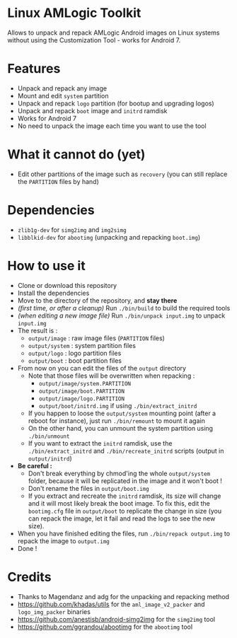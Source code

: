 # Linux AMLogic Toolkit

Allows to unpack and repack AMLogic Android images on Linux systems without using the Customization Tool - works for Android 7.

# Features
* Unpack and repack any image
* Mount and edit `system` partition
* Unpack and repack `logo` partition (for bootup and upgrading logos)
* Unpack and repack `boot` image and `initrd` ramdisk
* Works for Android 7
* No need to unpack the image each time you want to use the tool

# What it cannot do (yet)
* Edit other partitions of the image such as `recovery` (you can still replace the `PARTITION` files by hand)

# Dependencies
* `zlib1g-dev` for `simg2img` and `img2simg`
* `libblkid-dev` for `abootimg` (unpacking and repacking `boot.img`)

# How to use it
* Clone or download this repository
* Install the dependencies
* Move to the directory of the repository, and **stay there**
* *(first time, or after a cleanup)* Run `./bin/build` to build the required tools
* *(when editing a new image file)* Run `./bin/unpack input.img` to unpack `input.img`
* The result is :
    * `output/image` : raw image files (`PARTITION` files)
    * `output/system` : system partition files
    * `output/logo` : logo partition files
    * `output/boot` : boot partition files
* From now on you can edit the files of the `output` directory
    * Note that those files will be overwritten when repacking :
        * `output/image/system.PARTITION`
        * `output/image/boot.PARTITION`
        * `output/image/logo.PARTITION`
        * `output/boot/initrd.img` if using `./bin/extract_initrd`
    * If you happen to loose the `output/system` mounting point (after a reboot for instance), just run `./bin/remount` to mount it again
    * On the other hand, you can unmount the system partition using `./bin/unmount`
    * If you want to extract the `initrd` ramdisk, use the `./bin/extract_initrd` and `./bin/recreate_initrd` scripts (output in `output/initrd`)
* **Be careful :**
    * Don't break everything by chmod'ing the whole `output/system` folder, because it will be replicated in the image and it won't boot !
    * Don't rename the files in `output/boot.img`
    * If you extract and recreate the `initrd` ramdisk, its size will change and it will most likely break the boot image. To fix this, edit the `bootimg.cfg` file in `output/boot` to replicate the change in size (you can repack the image, let it fail and read the logs to see the new size).
* When you have finished editing the files, run `./bin/repack output.img` to repack the image to `output.img`
* Done !

# Credits

* Thanks to Magendanz and adg for the unpacking and repacking method
* https://github.com/khadas/utils for the `aml_image_v2_packer` and `logo_img_packer` binaries
* https://github.com/anestisb/android-simg2img for the `simg2img` tool
* https://github.com/ggrandou/abootimg for the `abootimg` tool



